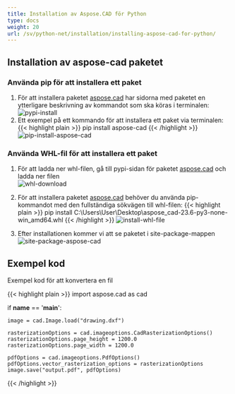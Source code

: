 ```yaml
---
title: Installation av Aspose.CAD för Python
type: docs
weight: 20
url: /sv/python-net/installation/installing-aspose-cad-for-python/
---
```


## **Installation av aspose-cad paketet**

### Använda pip för att installera ett paket

1. För att installera paketet [aspose.cad](https://pypi.org/project/aspose-cad/) har sidorna med paketet en ytterligare beskrivning av kommandot som ska köras i terminalen:<br/>
![pypi-install](/cad/_assets/python-net/install/pypi-aspose-cad.png)
1. Ett exempel på ett kommando för att installera ett paket via terminalen:
{{< highlight plain >}}
pip install aspose-cad
{{< /highlight >}}
![pip-install-aspose-cad](/cad/_assets/python-net/install/pip-install-aspose.png)

### Använda WHL-fil för att installera ett paket

1. För att ladda ner whl-filen, gå till pypi-sidan för paketet [aspose.cad](https://pypi.org/project/aspose-cad/#files) och ladda ner filen<br/>
![whl-download](/cad/_assets/python-net/install/download-whl-file.png)<br/>
1. För att installera paketet [aspose.cad](https://pypi.org/project/aspose-cad/) behöver du använda pip-kommandot med den fullständiga sökvägen till whl-filen:
{{< highlight plain >}}
pip install C:\Users\User\Desktop\aspose_cad-23.6-py3-none-win_amd64.whl
{{< /highlight >}}
![install-whl-file](/cad/_assets/python-net/install/install-whl-file-terminal.png)

1. Efter installationen kommer vi att se paketet i site-package-mappen<br/>
![site-package-aspose-cad](/cad/_assets/python-net/install/site-package-aspose.png)

## Exempel kod
Exempel kod för att konvertera en fil

{{< highlight plain >}}
import aspose.cad as cad

if __name__ == '__main__':
    
    image = cad.Image.load("drawing.dxf")

    rasterizationOptions = cad.imageoptions.CadRasterizationOptions()
    rasterizationOptions.page_height = 1200.0
    rasterizationOptions.page_width = 1200.0
    
    pdfOptions = cad.imageoptions.PdfOptions()
    pdfOptions.vector_rasterization_options = rasterizationOptions
    image.save("output.pdf", pdfOptions)
{{< /highlight >}}
